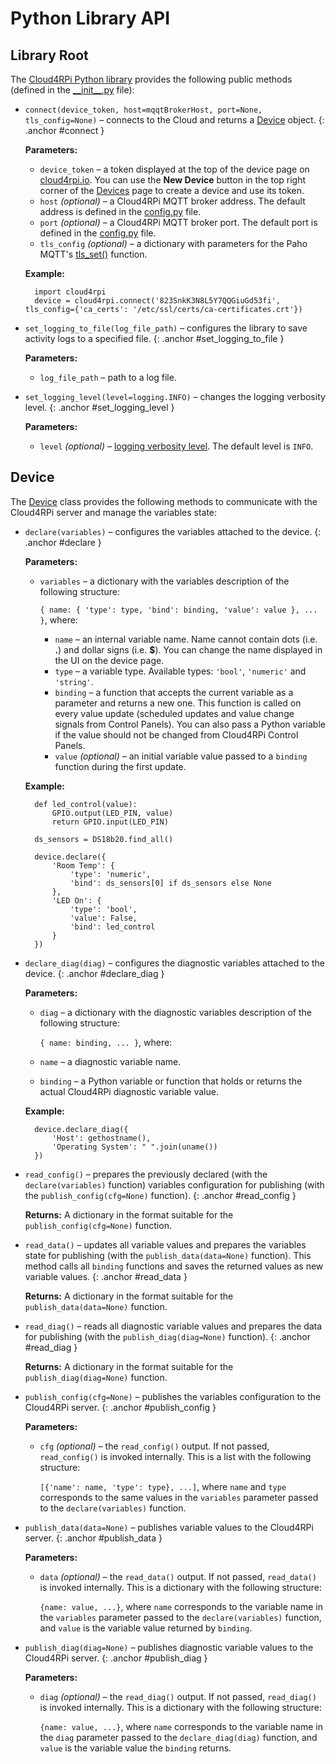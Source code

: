 Python Library API
==================

## Library Root

The [Cloud4RPi Python library](https://github.com/cloud4rpi/cloud4rpi) provides the following public methods (defined in the [\_\_init\_\_.py](https://github.com/cloud4rpi/cloud4rpi/blob/master/cloud4rpi/__init__.py) file):

* `connect(device_token, host=mqqtBrokerHost, port=None, tls_config=None)` &ndash; connects to the Cloud and returns a [Device](#device) object.
    {: .anchor #connect }

    **Parameters:**

    * `device_token` &ndash; a token displayed at the top of the device page on [cloud4rpi.io](https://cloud4rpi.io/devices). You can use the **New Device** button in the top right corner of the [Devices](https://cloud4rpi.io/devices) page to create a device and use its token.
    * `host` *(optional)* &ndash; a Cloud4RPi MQTT broker address. The default address is defined in the [config.py](https://github.com/cloud4rpi/cloud4rpi/blob/master/cloud4rpi/config.py) file.
    * `port` *(optional)* &ndash; a Cloud4RPi MQTT broker port. The default port is defined in the [config.py](https://github.com/cloud4rpi/cloud4rpi/blob/master/cloud4rpi/config.py) file.
    * `tls_config` *(optional)* &ndash; a dictionary with parameters for the Paho MQTT's [tls_set()](https://github.com/eclipse/paho.mqtt.python#tls_set) function.

    **Example:**

        import cloud4rpi
        device = cloud4rpi.connect('823SnkK3N8L5Y7QQGiuGd53fi', tls_config={'ca_certs': '/etc/ssl/certs/ca-certificates.crt'})

* `set_logging_to_file(log_file_path)` &ndash; configures the library to save activity logs to a specified file.
    {: .anchor #set_logging_to_file }

    **Parameters:**

    * `log_file_path` &ndash; path to a log file.

* `set_logging_level(level=logging.INFO)` &ndash; changes the logging verbosity level.
    {: .anchor #set_logging_level }

    **Parameters:**

    * `level` *(optional)* &ndash; [logging verbosity level](https://docs.python.org/3/library/logging.html#levels). The default level is `INFO`.

## Device

The [Device](https://github.com/cloud4rpi/cloud4rpi/blob/master/cloud4rpi/device.py) class provides the following methods to communicate with the Cloud4RPi server and manage the variables state:

* `declare(variables)` &ndash; configures the variables attached to the device.
    {: .anchor #declare }
    
    **Parameters:**
    
    * `variables` &ndash; a dictionary with the variables description of the following structure: 
        
        `{ name: { 'type': type, 'bind': binding, 'value': value }, ... }`, where:

        * `name` &ndash; an internal variable name. Name cannot contain dots (i.e. **.**) and dollar signs (i.e. **$**). You can change the name displayed in the UI on the device page.
        * `type` &ndash; a variable type. Available types: `'bool'`, `'numeric'` and `'string'`.
        * `binding` &ndash; a function that accepts the current variable as a parameter and returns a new one. This function is called on every value update (scheduled updates and value change signals from Control Panels). You can also pass a Python variable if the value should not be changed from Cloud4RPi Control Panels.
        * `value` *(optional)* &ndash; an initial variable value passed to a `binding` function during the first update.

    **Example:**

        def led_control(value):
            GPIO.output(LED_PIN, value)
            return GPIO.input(LED_PIN)

        ds_sensors = DS18b20.find_all()

        device.declare({
            'Room Temp': {
                'type': 'numeric',
                'bind': ds_sensors[0] if ds_sensors else None
            }, 
            'LED On': {
                'type': 'bool',
                'value': False,
                'bind': led_control
            }
        })


* `declare_diag(diag)` &ndash; configures the diagnostic variables attached to the device.
    {: .anchor #declare_diag }

    **Parameters:**

    * `diag` &ndash; a dictionary with the diagnostic variables description of the following structure:

        `{ name: binding, ... }`, where:

    * `name` &ndash; a diagnostic variable name.
    * `binding` &ndash; a Python variable or function that holds or returns the actual Cloud4RPi diagnostic variable value.

    **Example:**

        device.declare_diag({
            'Host': gethostname(),
            'Operating System': " ".join(uname())
        })

* `read_config()` &ndash; prepares the previously declared (with the `declare(variables)` function) variables configuration for publishing (with the `publish_config(cfg=None)` function).
    {: .anchor #read_config }

    **Returns:** A dictionary in the format suitable for the `publish_config(cfg=None)` function.

* `read_data()` &ndash; updates all variable values and prepares the variables state for publishing (with the `publish_data(data=None)` function). This method calls all `binding` functions and saves the returned values as new variable values.
    {: .anchor #read_data }

    **Returns:** A dictionary in the format suitable for the `publish_data(data=None)` function.

* `read_diag()` &ndash; reads all diagnostic variable values and prepares the data for publishing (with the `publish_diag(diag=None)` function).
    {: .anchor #read_diag }

    **Returns:** A dictionary in the format suitable for the `publish_diag(diag=None)` function.

* `publish_config(cfg=None)` &ndash; publishes the variables configuration to the Cloud4RPi server.
    {: .anchor #publish_config }

    **Parameters:**

    * `cfg` *(optional)* &ndash; the `read_config()` output. If not passed, `read_config()` is invoked internally. This is a list with the following structure:
    
        `[{'name': name, 'type': type}, ...]`, where `name` and `type` corresponds to the same values in the `variables` parameter passed to the `declare(variables)` function.

* `publish_data(data=None)` &ndash; publishes variable values to the Cloud4RPi server.
    {: .anchor #publish_data }

    **Parameters:**

    * `data` *(optional)* &ndash; the `read_data()` output. If not passed, `read_data()` is invoked internally. This is a dictionary with the following structure:
    
        `{name: value, ...}`, where `name` corresponds to the variable name in the `variables` parameter passed to the `declare(variables)` function, and `value` is the variable value returned by `binding`.
    
* `publish_diag(diag=None)` &ndash; publishes diagnostic variable values to the Cloud4RPi server.
    {: .anchor #publish_diag }

    **Parameters:**

    * `diag` *(optional)* &ndash; the `read_diag()` output. If not passed, `read_diag()` is invoked internally. This is a dictionary with the following structure:
    
        `{name: value, ...}`, where `name` corresponds to the variable name in the `diag` parameter passed to the `declare_diag(diag)` function, and `value` is the variable value the `binding` returns.


